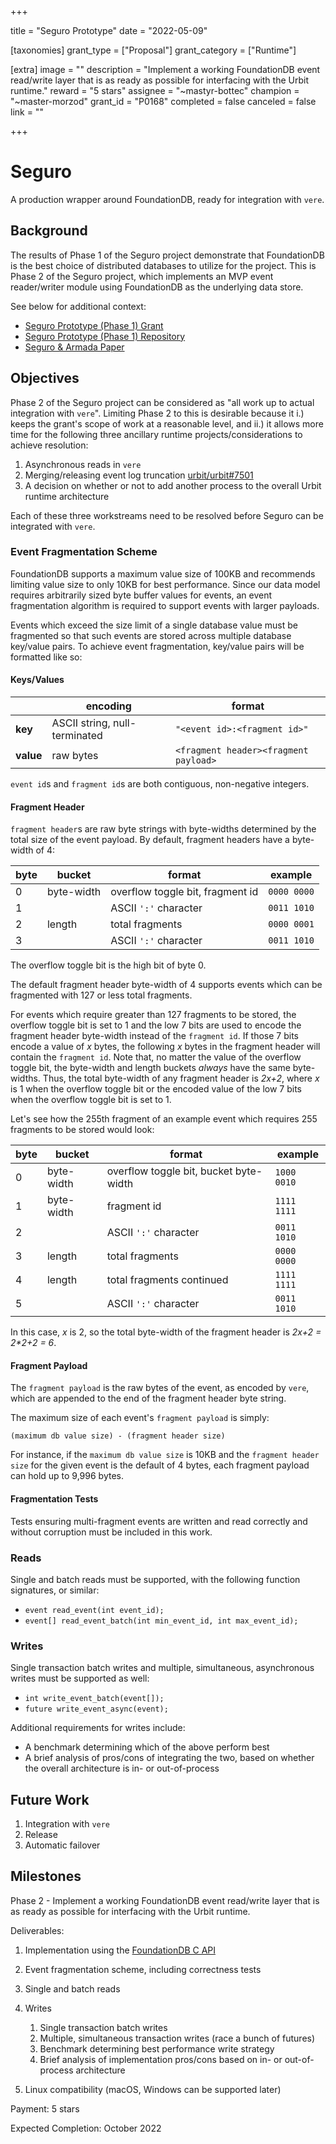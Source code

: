 +++

title = "Seguro Prototype"
date = "2022-05-09"

[taxonomies]
grant_type = ["Proposal"]
grant_category = ["Runtime"]

[extra]
image = ""
description = "Implement a working FoundationDB event read/write layer that is as
ready as possible for interfacing with the Urbit runtime."
reward = "5 stars"
assignee = "~mastyr-bottec"
champion = "~master-morzod"
grant_id = "P0168"
completed = false
canceled = false
link = ""

+++

# Seguro

A production wrapper around FoundationDB, ready for integration with `vere`.

## Background

The results of Phase 1 of the Seguro project demonstrate that FoundationDB is
the best choice of distributed databases to utilize for the project. This is
Phase 2 of the Seguro project, which implements an MVP event reader/writer
module using FoundationDB as the underlying data store.

See below for additional context:

- [Seguro Prototype (Phase 1) Grant](https://urbit.org/grants/seguro-prototype)
- [Seguro Prototype (Phase 1) Repository](https://github.com/wexpertsystems/seguro)
- [Seguro & Armada Paper](https://gist.github.com/wexpert/0485a722185d5ee70742570036faf32f)

## Objectives

Phase 2 of the Seguro project can be considered as "all work up to actual
integration with `vere`". Limiting Phase 2 to this is desirable because it i.)
keeps the grant's scope of work at a reasonable level, and ii.) it allows more
time for the following three ancillary runtime projects/considerations to
achieve resolution:

1. Asynchronous reads in `vere`
2. Merging/releasing event log truncation
   [urbit/urbit#7501](https://github.com/urbit/urbit/pull/5701)
3. A decision on whether or not to add another process to the overall Urbit
   runtime architecture

Each of these three workstreams need to be resolved before Seguro can be
integrated with `vere`.

### Event Fragmentation Scheme

FoundationDB supports a maximum value size of 100KB and recommends limiting
value size to only 10KB for best performance. Since our data model requires
arbitrarily sized byte buffer values for events, an event fragmentation
algorithm is required to support events with larger payloads.

Events which exceed the size limit of a single database value must be fragmented
so that such events are stored across multiple database key/value pairs. To
achieve event fragmentation, key/value pairs will be formatted like so:

#### Keys/Values

|           | encoding                      | format                                |
| --------- | ----------------------------- | ------------------------------------- |
| **key**   | ASCII string, null-terminated | `"<event id>:<fragment id>"`          |
| **value** | raw bytes                     | `<fragment header><fragment payload>` |

`event id`s and `fragment id`s are both contiguous, non-negative integers.

#### Fragment Header

`fragment header`s are raw byte strings with byte-widths determined by the total
size of the event payload. By default, fragment headers have a byte-width of 4:

| byte | bucket     | format                           | example     |
| ---- | ---------- | -------------------------------- | ----------- |
| 0    | byte-width | overflow toggle bit, fragment id | `0000 0000` |
| 1    |            | ASCII `':'` character            | `0011 1010` |
| 2    | length     | total fragments                  | `0000 0001` |
| 3    |            | ASCII `':'` character            | `0011 1010` |

The overflow toggle bit is the high bit of byte 0.

The default fragment header byte-width of 4 supports events which can be
fragmented with 127 or less total fragments.

For events which require greater than 127 fragments to be stored, the overflow
toggle bit is set to 1 and the low 7 bits are used to encode the fragment header
byte-width instead of the `fragment id`. If those 7 bits encode a value of _x_
bytes, the following _x_ bytes in the fragment header will contain the
`fragment id`. Note that, no matter the value of the overflow toggle bit, the
byte-width and length buckets _always_ have the same byte-widths. Thus, the
total byte-width of any fragment header is _2x+2_, where _x_ is 1 when the
overflow toggle bit or the encoded value of the low 7 bits when the overflow
toggle bit is set to 1.

Let's see how the 255th fragment of an example event which requires 255
fragments to be stored would look:

| byte | bucket     | format                                 | example     |
| ---- | ---------- | -------------------------------------- | ----------- |
| 0    | byte-width | overflow toggle bit, bucket byte-width | `1000 0010` |
| 1    | byte-width | fragment id                            | `1111 1111` |
| 2    |            | ASCII `':'` character                  | `0011 1010` |
| 3    | length     | total fragments                        | `0000 0000` |
| 4    | length     | total fragments continued              | `1111 1111` |
| 5    |            | ASCII `':'` character                  | `0011 1010` |

In this case, _x_ is 2, so the total byte-width of the fragment header is _2x+2
= 2\*2+2 = 6_.

#### Fragment Payload

The `fragment payload` is the raw bytes of the event, as encoded by `vere`,
which are appended to the end of the fragment header byte string.

The maximum size of each event's `fragment payload` is simply:

```
(maximum db value size) - (fragment header size)
```

For instance, if the `maximum db value size` is 10KB and the
`fragment header size` for the given event is the default of 4 bytes, each
fragment payload can hold up to 9,996 bytes.

#### Fragmentation Tests

Tests ensuring multi-fragment events are written and read correctly and without
corruption must be included in this work.

### Reads

Single and batch reads must be supported, with the following function
signatures, or similar:

- `event read_event(int event_id);`
- `event[] read_event_batch(int min_event_id, int max_event_id);`

### Writes

Single transaction batch writes and multiple, simultaneous, asynchronous writes
must be supported as well:

- `int write_event_batch(event[]);`
- `future write_event_async(event);`

Additional requirements for writes include:

- A benchmark determining which of the above perform best
- A brief analysis of pros/cons of integrating the two, based on whether the
  overall architecture is in- or out-of-process

## Future Work

1. Integration with `vere`
2. Release
3. Automatic failover

## Milestones

Phase 2 - Implement a working FoundationDB event read/write layer that is as
ready as possible for interfacing with the Urbit runtime.

Deliverables:

1. Implementation using the
   [FoundationDB C API](https://apple.github.io/foundationdb/api-c.html)
2. Event fragmentation scheme, including correctness tests
3. Single and batch reads
4. Writes

   1. Single transaction batch writes
   2. Multiple, simultaneous transaction writes (race a bunch of futures)
   3. Benchmark determining best performance write strategy
   4. Brief analysis of implementation pros/cons based on in- or out-of-process
      architecture

5. Linux compatibility (macOS, Windows can be supported later)

Payment: 5 stars

Expected Completion: October 2022
